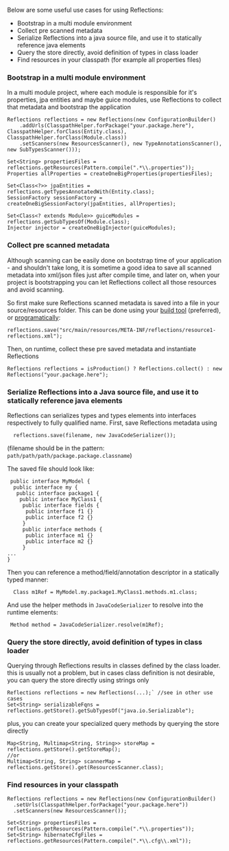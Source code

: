 Below are some useful use cases for using Reflections: 

* Bootstrap in a multi module environment 
* Collect pre scanned metadata 
* Serialize Reflections into a java source file, and use it to statically reference java elements 
* Query the store directly, avoid definition of types in class loader 
* Find resources in your classpath (for example all properties files) 

### Bootstrap in a multi module environment

In a multi module project, where each module is responsible for it's properties, jpa entities and maybe guice modules, use Reflections to collect that metadata and bootstrap the application 
``` 
Reflections reflections = new Reflections(new ConfigurationBuilder() 
    .addUrls(ClasspathHelper.forPackage("your.package.here"), ClasspathHelper.forClass(Entity.class), ClasspathHelper.forClass(Module.class)) 
    .setScanners(new ResourcesScanner(), new TypeAnnotationsScanner(), new SubTypesScanner()));

Set<String> propertiesFiles = reflections.getResources(Pattern.compile(".*\\.properties"));
Properties allProperties = createOneBigProperties(propertiesFiles);

Set<Class<?>> jpaEntities = reflections.getTypesAnnotatedWith(Entity.class);
SessionFactory sessionFactory = createOneBigSessionFactory(jpaEntities, allProperties);

Set<Class<? extends Module>> guiceModules = reflections.getSubTypesOf(Module.class);
Injector injector = createOneBigInjector(guiceModules);
```

### Collect pre scanned metadata

Although scanning can be easily done on bootstrap time of your application - and shouldn't take long, 
it is sometime a good idea to save all scanned metadata into xml/json files just after compile time, 
and later on, when your project is bootstrapping you can let Reflections collect all those resources and avoid scanning.

So first make sure Reflections scanned metadata is saved into a file in your source/resources folder. 
This can be done using your [build tool](https://github.com/ronmamo/reflections-maven#reflections-maven-plugin) (preferred), 
or [programatically](http://ronmamo.github.io/reflections/org/reflections/Reflections.html#save(java.lang.String)):
```
reflections.save("src/main/resources/META-INF/reflections/resource1-reflections.xml");
```

Then, on runtime, collect these pre saved metadata and instantiate Reflections 
```
Reflections reflections = isProduction() ? Reflections.collect() : new Reflections("your.package.here");
```

### Serialize Reflections into a Java source file, and use it to statically reference java elements

Reflections can serializes types and types elements into interfaces respectively to fully qualified name.
First, save Reflections metadata using 
```
  reflections.save(filename, new JavaCodeSerializer());
```
(filename should be in the pattern: `path/path/path/package.package.classname`)

The saved file should look like:
```
 public interface MyModel {
  public interface my {
   public interface package1 {
    public interface MyClass1 {
     public interface fields {
      public interface f1 {}
      public interface f2 {}
     }
     public interface methods {
      public interface m1 {}
      public interface m2 {}
     }
...
}
```

Then you can reference a method/field/annotation descriptor in a statically typed manner:
```
  Class m1Ref = MyModel.my.package1.MyClass1.methods.m1.class;
```
And use the helper methods in `JavaCodeSerializer` to resolve into the runtime elements:
```
 Method method = JavaCodeSerializer.resolve(m1Ref);
```

### Query the store directly, avoid definition of types in class loader

Querying through Reflections results in classes defined by the class loader. this is usually not a problem, but in cases class definition is not desirable, you can query the store directly using strings only 
```
Reflections reflections = new Reflections(...);` //see in other use cases 
Set<String> serializableFqns = reflections.getStore().getSubTypesOf("java.io.Serializable"); 
```

plus, you can create your specialized query methods by querying the store directly 
```
Map<String, Multimap<String, String>> storeMap = reflections.getStore().getStoreMap(); 
//or
Multimap<String, String> scannerMap = reflections.getStore().get(ResourcesScanner.class);
```

### Find resources in your classpath

``` 
Reflections reflections = new Reflections(new ConfigurationBuilder() 
  .setUrls(ClasspathHelper.forPackage("your.package.here")) 
  .setScanners(new ResourcesScanner());

Set<String> propertiesFiles = reflections.getResources(Pattern.compile(".*\\.properties"));
Set<String> hibernateCfgFiles = reflections.getResources(Pattern.compile(".*\\.cfg\\.xml"));
```

